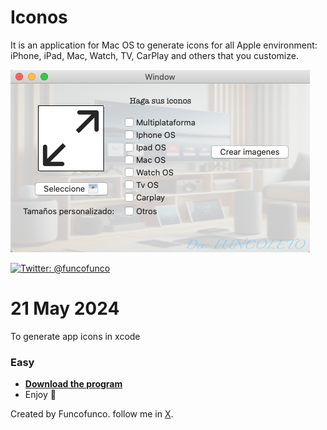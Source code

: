 # Iconos

It is an application for Mac OS to generate icons for all Apple environment: iPhone, iPad, Mac, Watch, TV, CarPlay and others that you customize.




<IMG SRC="https://github.com/funcoleto/Iconos/blob/main/imagen.png" ALT="img">
  

<a href="https://x.com/funcofunco" rel="nofollow"><img src="https://img.shields.io/badge/contact-@funcofunco-blue.svg" alt="Twitter: @funcofunco" data-canonical-src="https://img.shields.io/badge/contact-@funcofunco-blue.svg" style="max-width:100%;"></a>


# 21 May 2024

To generate app icons in xcode


### Easy
* [**Download the program**](https://github.com/funcoleto/Iconos/blob/main/iconos.app.zip)
* Enjoy 🍎


Created by Funcofunco. follow me in [X](https://x.com/funcofunco).


